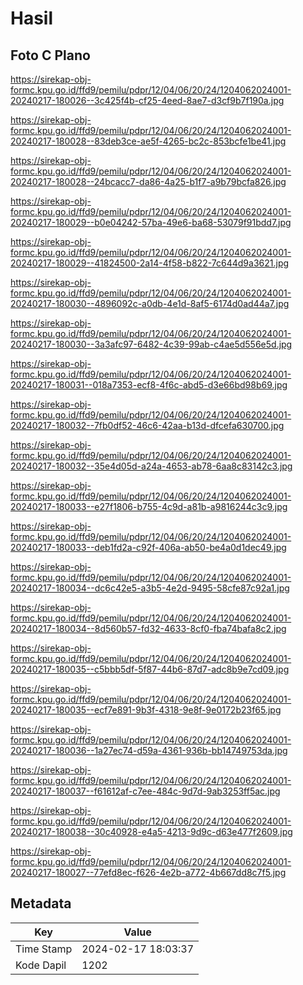 # Hasil

## Foto C Plano

https://sirekap-obj-formc.kpu.go.id/ffd9/pemilu/pdpr/12/04/06/20/24/1204062024001-20240217-180026--3c425f4b-cf25-4eed-8ae7-d3cf9b7f190a.jpg

https://sirekap-obj-formc.kpu.go.id/ffd9/pemilu/pdpr/12/04/06/20/24/1204062024001-20240217-180028--83deb3ce-ae5f-4265-bc2c-853bcfe1be41.jpg

https://sirekap-obj-formc.kpu.go.id/ffd9/pemilu/pdpr/12/04/06/20/24/1204062024001-20240217-180028--24bcacc7-da86-4a25-b1f7-a9b79bcfa826.jpg

https://sirekap-obj-formc.kpu.go.id/ffd9/pemilu/pdpr/12/04/06/20/24/1204062024001-20240217-180029--b0e04242-57ba-49e6-ba68-53079f91bdd7.jpg

https://sirekap-obj-formc.kpu.go.id/ffd9/pemilu/pdpr/12/04/06/20/24/1204062024001-20240217-180029--41824500-2a14-4f58-b822-7c644d9a3621.jpg

https://sirekap-obj-formc.kpu.go.id/ffd9/pemilu/pdpr/12/04/06/20/24/1204062024001-20240217-180030--4896092c-a0db-4e1d-8af5-6174d0ad44a7.jpg

https://sirekap-obj-formc.kpu.go.id/ffd9/pemilu/pdpr/12/04/06/20/24/1204062024001-20240217-180030--3a3afc97-6482-4c39-99ab-c4ae5d556e5d.jpg

https://sirekap-obj-formc.kpu.go.id/ffd9/pemilu/pdpr/12/04/06/20/24/1204062024001-20240217-180031--018a7353-ecf8-4f6c-abd5-d3e66bd98b69.jpg

https://sirekap-obj-formc.kpu.go.id/ffd9/pemilu/pdpr/12/04/06/20/24/1204062024001-20240217-180032--7fb0df52-46c6-42aa-b13d-dfcefa630700.jpg

https://sirekap-obj-formc.kpu.go.id/ffd9/pemilu/pdpr/12/04/06/20/24/1204062024001-20240217-180032--35e4d05d-a24a-4653-ab78-6aa8c83142c3.jpg

https://sirekap-obj-formc.kpu.go.id/ffd9/pemilu/pdpr/12/04/06/20/24/1204062024001-20240217-180033--e27f1806-b755-4c9d-a81b-a9816244c3c9.jpg

https://sirekap-obj-formc.kpu.go.id/ffd9/pemilu/pdpr/12/04/06/20/24/1204062024001-20240217-180033--deb1fd2a-c92f-406a-ab50-be4a0d1dec49.jpg

https://sirekap-obj-formc.kpu.go.id/ffd9/pemilu/pdpr/12/04/06/20/24/1204062024001-20240217-180034--dc6c42e5-a3b5-4e2d-9495-58cfe87c92a1.jpg

https://sirekap-obj-formc.kpu.go.id/ffd9/pemilu/pdpr/12/04/06/20/24/1204062024001-20240217-180034--8d560b57-fd32-4633-8cf0-fba74bafa8c2.jpg

https://sirekap-obj-formc.kpu.go.id/ffd9/pemilu/pdpr/12/04/06/20/24/1204062024001-20240217-180035--c5bbb5df-5f87-44b6-87d7-adc8b9e7cd09.jpg

https://sirekap-obj-formc.kpu.go.id/ffd9/pemilu/pdpr/12/04/06/20/24/1204062024001-20240217-180035--ecf7e891-9b3f-4318-9e8f-9e0172b23f65.jpg

https://sirekap-obj-formc.kpu.go.id/ffd9/pemilu/pdpr/12/04/06/20/24/1204062024001-20240217-180036--1a27ec74-d59a-4361-936b-bb14749753da.jpg

https://sirekap-obj-formc.kpu.go.id/ffd9/pemilu/pdpr/12/04/06/20/24/1204062024001-20240217-180037--f61612af-c7ee-484c-9d7d-9ab3253ff5ac.jpg

https://sirekap-obj-formc.kpu.go.id/ffd9/pemilu/pdpr/12/04/06/20/24/1204062024001-20240217-180038--30c40928-e4a5-4213-9d9c-d63e477f2609.jpg

https://sirekap-obj-formc.kpu.go.id/ffd9/pemilu/pdpr/12/04/06/20/24/1204062024001-20240217-180027--77efd8ec-f626-4e2b-a772-4b667dd8c7f5.jpg


## Metadata

| Key        | Value               |
| ---------- | ------------------- |
| Time Stamp | 2024-02-17 18:03:37 |
| Kode Dapil | 1202                |



